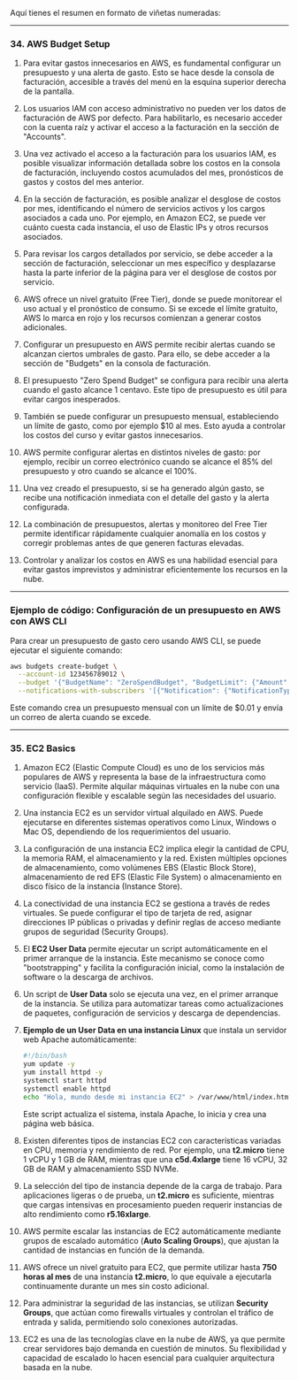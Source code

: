 Aquí tienes el resumen en formato de viñetas numeradas:

---

### 34. AWS Budget Setup

1. Para evitar gastos innecesarios en AWS, es fundamental configurar un presupuesto y una alerta de gasto. Esto se hace desde la consola de facturación, accesible a través del menú en la esquina superior derecha de la pantalla.

2. Los usuarios IAM con acceso administrativo no pueden ver los datos de facturación de AWS por defecto. Para habilitarlo, es necesario acceder con la cuenta raíz y activar el acceso a la facturación en la sección de "Accounts".

3. Una vez activado el acceso a la facturación para los usuarios IAM, es posible visualizar información detallada sobre los costos en la consola de facturación, incluyendo costos acumulados del mes, pronósticos de gastos y costos del mes anterior.

4. En la sección de facturación, es posible analizar el desglose de costos por mes, identificando el número de servicios activos y los cargos asociados a cada uno. Por ejemplo, en Amazon EC2, se puede ver cuánto cuesta cada instancia, el uso de Elastic IPs y otros recursos asociados.

5. Para revisar los cargos detallados por servicio, se debe acceder a la sección de facturación, seleccionar un mes específico y desplazarse hasta la parte inferior de la página para ver el desglose de costos por servicio.

6. AWS ofrece un nivel gratuito (Free Tier), donde se puede monitorear el uso actual y el pronóstico de consumo. Si se excede el límite gratuito, AWS lo marca en rojo y los recursos comienzan a generar costos adicionales.

7. Configurar un presupuesto en AWS permite recibir alertas cuando se alcanzan ciertos umbrales de gasto. Para ello, se debe acceder a la sección de "Budgets" en la consola de facturación.

8. El presupuesto "Zero Spend Budget" se configura para recibir una alerta cuando el gasto alcance 1 centavo. Este tipo de presupuesto es útil para evitar cargos inesperados.

9. También se puede configurar un presupuesto mensual, estableciendo un límite de gasto, como por ejemplo $10 al mes. Esto ayuda a controlar los costos del curso y evitar gastos innecesarios.

10. AWS permite configurar alertas en distintos niveles de gasto: por ejemplo, recibir un correo electrónico cuando se alcance el 85% del presupuesto y otro cuando se alcance el 100%.

11. Una vez creado el presupuesto, si se ha generado algún gasto, se recibe una notificación inmediata con el detalle del gasto y la alerta configurada.

12. La combinación de presupuestos, alertas y monitoreo del Free Tier permite identificar rápidamente cualquier anomalía en los costos y corregir problemas antes de que generen facturas elevadas.

13. Controlar y analizar los costos en AWS es una habilidad esencial para evitar gastos imprevistos y administrar eficientemente los recursos en la nube.

---

### Ejemplo de código: Configuración de un presupuesto en AWS con AWS CLI

Para crear un presupuesto de gasto cero usando AWS CLI, se puede ejecutar el siguiente comando:

```sh
aws budgets create-budget \
  --account-id 123456789012 \
  --budget '{"BudgetName": "ZeroSpendBudget", "BudgetLimit": {"Amount": "0.01", "Unit": "USD"}, "TimeUnit": "MONTHLY", "BudgetType": "COST"}' \
  --notifications-with-subscribers '[{"Notification": {"NotificationType": "ACTUAL", "ComparisonOperator": "GREATER_THAN", "Threshold": 0.01}, "Subscribers": [{"SubscriptionType": "EMAIL", "Address": "stephane@example.com"}]}]'
```

Este comando crea un presupuesto mensual con un límite de $0.01 y envía un correo de alerta cuando se excede.

---
### 35. EC2 Basics

1. Amazon EC2 (Elastic Compute Cloud) es uno de los servicios más populares de AWS y representa la base de la infraestructura como servicio (IaaS). Permite alquilar máquinas virtuales en la nube con una configuración flexible y escalable según las necesidades del usuario.

2. Una instancia EC2 es un servidor virtual alquilado en AWS. Puede ejecutarse en diferentes sistemas operativos como Linux, Windows o Mac OS, dependiendo de los requerimientos del usuario.

3. La configuración de una instancia EC2 implica elegir la cantidad de CPU, la memoria RAM, el almacenamiento y la red. Existen múltiples opciones de almacenamiento, como volúmenes EBS (Elastic Block Store), almacenamiento de red EFS (Elastic File System) o almacenamiento en disco físico de la instancia (Instance Store).

4. La conectividad de una instancia EC2 se gestiona a través de redes virtuales. Se puede configurar el tipo de tarjeta de red, asignar direcciones IP públicas o privadas y definir reglas de acceso mediante grupos de seguridad (Security Groups).

5. El **EC2 User Data** permite ejecutar un script automáticamente en el primer arranque de la instancia. Este mecanismo se conoce como "bootstrapping" y facilita la configuración inicial, como la instalación de software o la descarga de archivos.

6. Un script de **User Data** solo se ejecuta una vez, en el primer arranque de la instancia. Se utiliza para automatizar tareas como actualizaciones de paquetes, configuración de servicios y descarga de dependencias.

7. **Ejemplo de un User Data en una instancia Linux** que instala un servidor web Apache automáticamente:

   ```bash
   #!/bin/bash
   yum update -y
   yum install httpd -y
   systemctl start httpd
   systemctl enable httpd
   echo "Hola, mundo desde mi instancia EC2" > /var/www/html/index.html
   ```

   Este script actualiza el sistema, instala Apache, lo inicia y crea una página web básica.

8. Existen diferentes tipos de instancias EC2 con características variadas en CPU, memoria y rendimiento de red. Por ejemplo, una **t2.micro** tiene 1 vCPU y 1 GB de RAM, mientras que una **c5d.4xlarge** tiene 16 vCPU, 32 GB de RAM y almacenamiento SSD NVMe.

9. La selección del tipo de instancia depende de la carga de trabajo. Para aplicaciones ligeras o de prueba, un **t2.micro** es suficiente, mientras que cargas intensivas en procesamiento pueden requerir instancias de alto rendimiento como **r5.16xlarge**.

10. AWS permite escalar las instancias de EC2 automáticamente mediante grupos de escalado automático (**Auto Scaling Groups**), que ajustan la cantidad de instancias en función de la demanda.

11. AWS ofrece un nivel gratuito para EC2, que permite utilizar hasta **750 horas al mes** de una instancia **t2.micro**, lo que equivale a ejecutarla continuamente durante un mes sin costo adicional.

12. Para administrar la seguridad de las instancias, se utilizan **Security Groups**, que actúan como firewalls virtuales y controlan el tráfico de entrada y salida, permitiendo solo conexiones autorizadas.

13. EC2 es una de las tecnologías clave en la nube de AWS, ya que permite crear servidores bajo demanda en cuestión de minutos. Su flexibilidad y capacidad de escalado lo hacen esencial para cualquier arquitectura basada en la nube.
